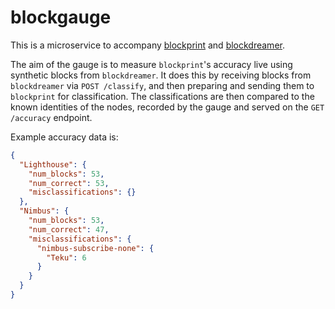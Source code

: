 blockgauge
==========

This is a microservice to accompany [blockprint][] and [blockdreamer][].

The aim of the gauge is to measure `blockprint`'s accuracy live using synthetic blocks from
`blockdreamer`. It does this by receiving blocks from `blockdreamer` via `POST /classify`, and then
preparing and sending them to `blockprint` for classification. The classifications are then
compared to the known identities of the nodes, recorded by the gauge and served on the
`GET /accuracy` endpoint.

Example accuracy data is:

```json
{
  "Lighthouse": {
    "num_blocks": 53,
    "num_correct": 53,
    "misclassifications": {}
  },
  "Nimbus": {
    "num_blocks": 53,
    "num_correct": 47,
    "misclassifications": {
      "nimbus-subscribe-none": {
        "Teku": 6
      }
    }
  }
}
```

[blockprint]: https://github.com/sigp/blockprint
[blockdreamer]: https://github.com/michaelsproul/blockdreamer
